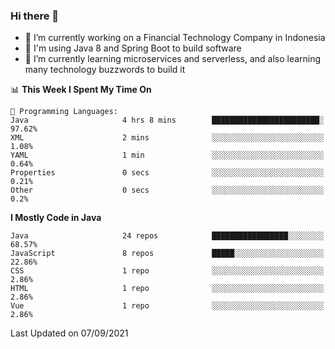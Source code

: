 ### Hi there 👋

<!--
**mazzama/mazzama** is a ✨ _special_ ✨ repository because its `README.md` (this file) appears on your GitHub profile.

Here are some ideas to get you started:

- 🔭 I’m currently working on ...
- 🌱 I’m currently learning ...
- 👯 I’m looking to collaborate on ...
- 🤔 I’m looking for help with ...
- 💬 Ask me about ...
- 📫 How to reach me: ...
- 😄 Pronouns: ...
- ⚡ Fun fact: ...
-->

- 🔭 I’m currently working on a Financial Technology Company in Indonesia
- :gun: I'm using Java 8 and Spring Boot to build software
- 🌱 I’m currently learning microservices and serverless, and also learning many technology buzzwords to build it

<!--START_SECTION:waka-->
📊 **This Week I Spent My Time On** 

```text
💬 Programming Languages: 
Java                     4 hrs 8 mins        ████████████████████████░   97.62% 
XML                      2 mins              ░░░░░░░░░░░░░░░░░░░░░░░░░   1.08% 
YAML                     1 min               ░░░░░░░░░░░░░░░░░░░░░░░░░   0.64% 
Properties               0 secs              ░░░░░░░░░░░░░░░░░░░░░░░░░   0.21% 
Other                    0 secs              ░░░░░░░░░░░░░░░░░░░░░░░░░   0.2%

```

**I Mostly Code in Java** 

```text
Java                     24 repos            █████████████████░░░░░░░░   68.57% 
JavaScript               8 repos             █████░░░░░░░░░░░░░░░░░░░░   22.86% 
CSS                      1 repo              ░░░░░░░░░░░░░░░░░░░░░░░░░   2.86% 
HTML                     1 repo              ░░░░░░░░░░░░░░░░░░░░░░░░░   2.86% 
Vue                      1 repo              ░░░░░░░░░░░░░░░░░░░░░░░░░   2.86%

```



 Last Updated on 07/09/2021
<!--END_SECTION:waka-->